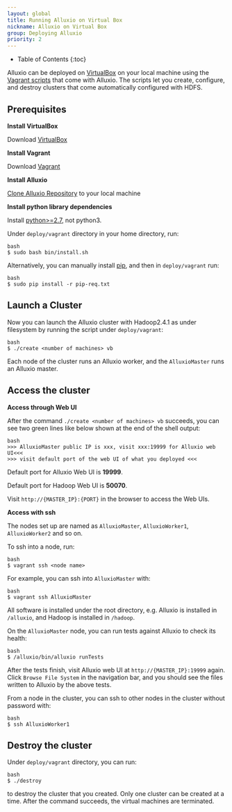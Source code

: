 ```yaml
---
layout: global
title: Running Alluxio on Virtual Box
nickname: Alluxio on Virtual Box
group: Deploying Alluxio
priority: 2
---
```


* Table of Contents
{:toc}

Alluxio can be deployed on [VirtualBox](https://www.virtualbox.org/) on your local machine
using the [Vagrant scripts](https://github.com/alluxio/alluxio/tree/master/deploy/vagrant)
that come with Alluxio. The scripts let you create, configure, and destroy clusters that come
automatically configured with HDFS.

## Prerequisites

**Install VirtualBox**

Download [VirtualBox](https://www.virtualbox.org/wiki/Downloads)

**Install Vagrant**

Download [Vagrant](https://www.vagrantup.com/downloads.html)

**Install Alluxio**

[Clone Alluxio Repository](https://github.com/Alluxio/alluxio) to your local machine

**Install python library dependencies**

Install [python>=2.7](https://www.python.org/), not python3.

Under `deploy/vagrant` directory in your home directory, run:

```
bash
$ sudo bash bin/install.sh
```

Alternatively, you can manually install [pip](https://pip.pypa.io/en/latest/installing/), and then
in `deploy/vagrant` run:

```
bash
$ sudo pip install -r pip-req.txt
```

## Launch a Cluster

Now you can launch the Alluxio cluster with Hadoop2.4.1 as under filesystem by running the script
under `deploy/vagrant`:

```
bash
$ ./create <number of machines> vb
```

Each node of the cluster runs an Alluxio worker, and the `AlluxioMaster` runs an Alluxio master.

## Access the cluster

**Access through Web UI**

After the command `./create <number of machines> vb` succeeds, you can see two green lines like
below shown at the end of the shell output:

```
bash
>>> AlluxioMaster public IP is xxx, visit xxx:19999 for Alluxio web UI<<<
>>> visit default port of the web UI of what you deployed <<<
```

Default port for Alluxio Web UI is **19999**.

Default port for Hadoop Web UI is **50070**.

Visit `http://{MASTER_IP}:{PORT}` in the browser to access the Web UIs.

**Access with ssh**

The nodes set up are named as `AlluxioMaster`, `AlluxioWorker1`, `AlluxioWorker2` and so on.

To ssh into a node, run:

```
bash
$ vagrant ssh <node name>
```

For example, you can ssh into `AlluxioMaster` with:

```
bash
$ vagrant ssh AlluxioMaster
```

All software is installed under the root directory, e.g. Alluxio is installed in `/alluxio`,
and Hadoop is installed in `/hadoop`.

On the `AlluxioMaster` node, you can run tests against Alluxio to check its health:

```
bash
$ /alluxio/bin/alluxio runTests
```

After the tests finish, visit Alluxio web UI at `http://{MASTER_IP}:19999` again. Click `Browse
File System` in the navigation bar, and you should see the files written to Alluxio by the above
tests.

From a node in the cluster, you can ssh to other nodes in the cluster without password with:

```
bash
$ ssh AlluxioWorker1
```

## Destroy the cluster

Under `deploy/vagrant` directory, you can run:

```
bash
$ ./destroy
```

to destroy the cluster that you created. Only one cluster can be created at a time. After the
command succeeds, the virtual machines are terminated.
